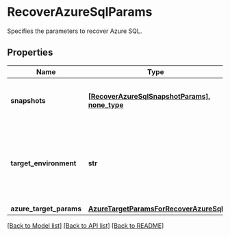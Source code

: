 # RecoverAzureSqlParams

Specifies the parameters to recover Azure SQL.

## Properties
Name | Type | Description | Notes
------------ | ------------- | ------------- | -------------
**snapshots** | [**[RecoverAzureSqlSnapshotParams], none_type**](RecoverAzureSqlSnapshotParams.md) | Specifies the details of the azure sql objects to be recovered. | 
**target_environment** | **str** | Specifies the environment of the recovery target. The corresponding params below must be filled out. | defaults to "kAzure"
**azure_target_params** | [**AzureTargetParamsForRecoverAzureSql**](AzureTargetParamsForRecoverAzureSql.md) |  | [optional] 

[[Back to Model list]](../README.md#documentation-for-models) [[Back to API list]](../README.md#documentation-for-api-endpoints) [[Back to README]](../README.md)


